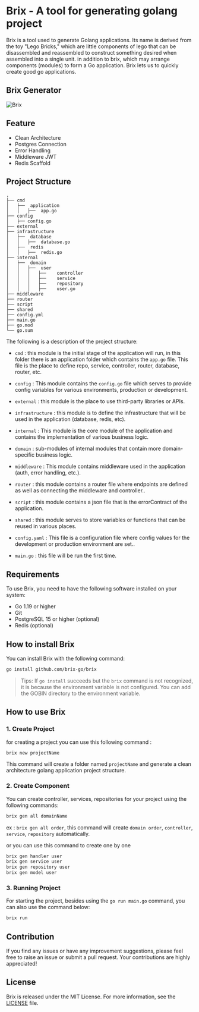 # Brix - A tool for generating golang project

Brix is a tool used to generate Golang applications. Its name is derived from the toy "Lego Bricks," which are little components of lego that can be disassembled and reassembled to construct something desired when assembled into a single unit. in addition to brix, which may arrange components (modules) to form a Go application. Brix lets us to quickly create good go applications.

## Brix Generator
![Brix](https://res.cloudinary.com/dkkisw3mc/image/upload/v1698561463/brix_kio7rv.png)

## Feature
- Clean Architecture
- Postgres Connection
- Error Handling
- Middleware JWT
- Redis Scaffold

## Project Structure
```
.
├── cmd
│   ├──  application
│   │   ├──  app.go
├── config
│   ├── config.go
├── external
├── infrastructure
│   ├──  database
│   │   ├──  database.go
│   ├──  redis
│   │   ├──  redis.go
├── internal
│   ├──  domain
│   │   ├──  user
│   │   │   ├──    controller
│   │   │   ├──    service
│   │   │   ├──    repository
│   │   │   ├──    user.go
├── middleware
├── router
├── script
├── shared
├── config.yml
├── main.go
├── go.mod
└── go.sum
```
The following is a description of the project structure:
* `cmd` : this module is the initial stage of the application will run, in this folder there is an application folder which contains the `app.go` file. This file is the place to define repo, service, controller, router, database, router, etc.

* `config` : This module contains the `config.go` file which serves to provide config variables for various environments, production or development.

* `external` : this module is the place to use third-party libraries or APIs.

* `infrastructure` : this module is to define the infrastructure that will be used in the application (database, redis, etc).

* `internal` : This module is the core module of the application and contains the implementation of various business logic.

* `domain` : sub-modules of internal modules that contain more domain-specific business logic.

* `middleware` : This module contains middleware used in the application (auth, error handling, etc.).

* `router` : this module contains a router file where endpoints are defined as well as connecting the middleware and controller..

* `script` : this module contains a json file that is the errorContract of the application.

* `shared` : this module serves to store variables or functions that can be reused in various places.

* `config.yaml` : This file is a configuration file where config values for the development or production environment are set..

* `main.go` : this file will be run the first time.


## Requirements
To use Brix, you need to have the following software installed on your system:
* Go 1.19 or higher
* Git
* PostgreSQL 15 or higher (optional)
* Redis (optional)

## How to install Brix
You can install Brix with the following command:
```bash
go install github.com/brix-go/brix
```
> Tips: If `go install` succeeds but the `brix` command is not recognized, it is because the environment variable is not configured. You can add the GOBIN directory to the environment variable.

## How to use Brix
### 1. Create Project
for creating a project you can use this following command :
```bash
brix new projectName
```
This command will create a folder named `projectName` and generate a clean architecture golang application project structure.

### 2. Create Component
You can create controller, services, repositories for your project using the following commands:
```bash
brix gen all domainName
```
ex : `brix gen all order`, this command will create `domain order`, `controller`, `service`, `repository` automatically.

or you can use this command to create one by one
```bash
brix gen handler user
brix gen service user
brix gen repository user
brix gen model user
```


### 3. Running Project
For starting the project, besides using the `go run main.go` command, you can also use the command below:
```bash
brix run
```

## Contribution
If you find any issues or have any improvement suggestions, please feel free to raise an issue or submit a pull request. Your contributions are highly appreciated!

## License
Brix is released under the MIT License. For more information, see the [LICENSE](https://github.com/brix-go/brix/blob/main/LICENSE) file.